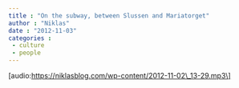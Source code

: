 ```yaml
---
title : "On the subway, between Slussen and Mariatorget"
author : "Niklas"
date : "2012-11-03"
categories : 
 - culture
 - people
---
```


\[audio:https://niklasblog.com/wp-content/2012-11-02\_13-29.mp3\]
